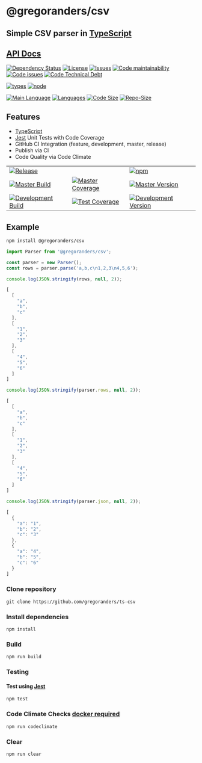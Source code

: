 # @gregoranders/csv

## Simple CSV parser in [TypeScript][typescript-url]

## [API Docs](./docs/index.md)

[![Dependency Status][daviddm-image]][daviddm-url]
[![License][license-image]][license-url]
[![Issues][issues-image]][issues-url]
[![Code maintainability][code-maintainability-image]][code-maintainability-url] [![Code issues][code-issues-image]][code-issues-url] [![Code Technical Debt][code-tech-debt-image]][code-tech-debt-url]

[![types][npm-types-image]][npm-types-url]
[![node][node-image]][node-url]

[![Main Language][language-image]][code-metric-url] [![Languages][languages-image]][code-metric-url] [![Code Size][code-size-image]][code-metric-url] [![Repo-Size][repo-size-image]][code-metric-url]

## Features

- [TypeScript][typescript-url]
- [Jest][jest-url] Unit Tests with Code Coverage
- GitHub CI Integration (feature, development, master, release)
- Publish via CI
- Code Quality via Code Climate

|                                                                  |                                                                            |                                                                              |
| ---------------------------------------------------------------- | -------------------------------------------------------------------------- | ---------------------------------------------------------------------------- |
| [![Release][release-image]][release-url]                         |                                                                            | [![npm][npm-image]][npm-url]                                                 |
| [![Master Build][master-build-image]][master-url]                | [![Master Coverage][master-coveralls-image]][master-coveralls-url]         | [![Master Version][master-version-image]][master-version-url]                |
| [![Development Build][development-build-image]][development-url] | [![Test Coverage][development-coveralls-image]][development-coveralls-url] | [![Development Version][development-version-image]][development-version-url] |

## Example

```sh
npm install @gregoranders/csv
```

```ts
import Parser from '@gregoranders/csv';

const parser = new Parser();
const rows = parser.parse('a,b,c\n1,2,3\n4,5,6');
```
```ts
console.log(JSON.stringify(rows, null, 2));

[
  [
    "a",
    "b",
    "c"
  ],
  [
    "1",
    "2",
    "3"
  ],
  [
    "4",
    "5",
    "6"
  ]
]
```
```ts
console.log(JSON.stringify(parser.rows, null, 2));

[
  [
    "a",
    "b",
    "c"
  ],
  [
    "1",
    "2",
    "3"
  ],
  [
    "4",
    "5",
    "6"
  ]
]
```
```ts
console.log(JSON.stringify(parser.json, null, 2));

[
  {
    "a": "1",
    "b": "2",
    "c": "3"
  },
  {
    "a": "4",
    "b": "5",
    "c": "6"
  }
]
```

### Clone repository

```
git clone https://github.com/gregoranders/ts-csv
```

### Install dependencies

```
npm install
```

### Build

```
npm run build
```

### Testing

#### Test using [Jest][jest-url]
```
npm test
```

### Code Climate Checks [docker required](docs/CODECLIMATE.md)

```
npm run codeclimate
```

### Clear

```
npm run clear
```

[release-url]: https://github.com/gregoranders/ts-csv/releases
[master-url]: https://github.com/gregoranders/ts-csv/tree/master
[development-url]: https://github.com/gregoranders/ts-csv/tree/development
[repository-url]: https://github.com/gregoranders/ts-csv
[code-metric-url]: https://github.com/gregoranders/ts-csv/search?l=TypeScript
[travis-url]: https://travis-ci.org/gregoranders/ts-csv
[travis-image]: https://travis-ci.org/gregoranders/ts-csv.svg?branch=master
[daviddm-url]: https://david-dm.org/gregoranders/ts-csv
[daviddm-image]: https://david-dm.org/gregoranders/ts-csv.svg?branch=master
[license-url]: https://github.com/gregoranders/ts-csv/blob/master/LICENSE
[license-image]: https://img.shields.io/github/license/gregoranders/ts-csv.svg
[master-version-url]: https://github.com/gregoranders/ts-csv/blob/master/package.json
[master-version-image]: https://img.shields.io/github/package-json/v/gregoranders/ts-csv/master
[development-version-url]: https://github.com/gregoranders/ts-csv/blob/development/package.json
[development-version-image]: https://img.shields.io/github/package-json/v/gregoranders/ts-csv/development
[issues-url]: https://github.com/gregoranders/ts-csv/issues
[issues-image]: https://img.shields.io/github/issues-raw/gregoranders/ts-csv.svg
[release-build-image]: https://github.com/gregoranders/ts-csv/workflows/Release%20CI/badge.svg
[master-build-image]: https://github.com/gregoranders/ts-csv/workflows/Master%20CI/badge.svg
[development-build-image]: https://github.com/gregoranders/ts-csv/workflows/Development%20CI/badge.svg
[master-coveralls-url]: https://coveralls.io/github/gregoranders/ts-csv?branch=master
[master-coveralls-image]: https://img.shields.io/coveralls/github/gregoranders/ts-csv/master
[development-coveralls-image]: https://img.shields.io/coveralls/github/gregoranders/ts-csv/development
[development-coveralls-url]: https://coveralls.io/github/gregoranders/ts-csv?branch=development
[code-maintainability-url]: https://codeclimate.com/github/gregoranders/ts-csv/maintainability
[code-maintainability-image]: https://img.shields.io/codeclimate/maintainability/gregoranders/ts-csv
[code-issues-url]: https://codeclimate.com/github/gregoranders/ts-csv/maintainability
[code-issues-image]: https://img.shields.io/codeclimate/issues/gregoranders/ts-csv
[code-tech-debt-url]: https://codeclimate.com/github/gregoranders/ts-csv/maintainability
[code-tech-debt-image]: https://img.shields.io/codeclimate/tech-debt/gregoranders/ts-csv
[master-circleci-image]: https://circleci.com/gh/gregoranders/ts-csv/tree/master.svg?style=shield
[master-circleci-url]: https://app.circleci.com/pipelines/github/gregoranders/ts-csv?branch=master
[development-circleci-image]: https://circleci.com/gh/gregoranders/ts-csv/tree/development.svg?style=shield
[development-circleci-url]: https://app.circleci.com/pipelines/github/gregoranders/ts-csv?branch=development
[npm-url]: https://www.npmjs.com/package/@gregoranders/csv
[npm-image]: https://img.shields.io/npm/v/@gregoranders/csv
[node-url]: https://www.npmjs.com/package/@gregoranders/csv
[node-image]: https://img.shields.io/node/v/@gregoranders/csv
[npm-types-url]: https://www.npmjs.com/package/@gregoranders/csv
[npm-types-image]: https://img.shields.io/npm/types/@gregoranders/csv
[release-url]: https://www.npmjs.com/package/@gregoranders/csv
[release-image]: https://img.shields.io/github/release/gregoranders/ts-csv
[language-image]: https://img.shields.io/github/languages/top/gregoranders/ts-csv
[languages-image]: https://img.shields.io/github/languages/count/gregoranders/ts-csv
[code-size-image]: https://img.shields.io/github/languages/code-size/gregoranders/ts-csv
[repo-size-image]: https://img.shields.io/github/repo-size/gregoranders/ts-csv
[typescript-url]: http://www.typescriptlang.org/
[jest-url]: https://jestjs.io

